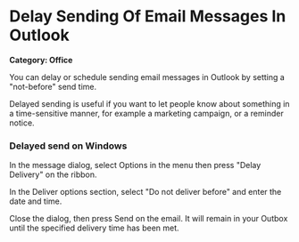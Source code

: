 # Delay Sending Of Email Messages In Outlook

__Category: Office__

You can delay or schedule sending email messages in Outlook by setting a "not-before" send time. 

Delayed sending is useful if you want to let people know about something in a time-sensitive manner, for example a marketing campaign, or a reminder notice.

### Delayed send on Windows

In the message dialog, select Options in the menu then press "Delay Delivery" on the ribbon.

In the Deliver options section, select "Do not deliver before" and enter the date and time.

Close the dialog, then press Send on the email. It will remain in your Outbox until the specified delivery time has been met.
